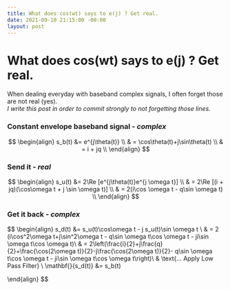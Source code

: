 ```yaml
---
title: What does cos(wt) says to e(j) ? Get real.
date: 2021-09-10 21:15:00 -00:00
layout: post
---
```

# **What does cos(wt) says to e(j) ? Get real.**

When dealing everyday with baseband complex signals, I often forget those are not real (yes).  
*I write this post in order to commit strongly to not forgetting those lines.*

### Constant envelope baseband signal - *complex*

$$
\begin{align}
    s_b(t) &= e^{j\theta(t)} \\
    & = \cos\theta(t)+j\sin\theta(t) \\
    & = i + jq \\
\end{align}
 $$

### Send it - *real*

$$
\begin{align}
    s_u(t) &= 2\Re [e^{j\theta(t)}e^{j \omega t}] \\
    & = 2\Re [(i + jq)(\cos\omega t + j \sin \omega t)] \\
    & = 2(i\cos \omega t - q\sin \omega t) \\
\end{align}
 $$

### Get it back - *complex*

$$
\begin{align}
    s_d(t) &= s_u(t)\cos\omega t - j s_u(t)\sin \omega t \\
    & = 2 (i\cos^2\omega t+j\sin^2\omega t - q\sin \omega t\cos \omega t - ji\sin \omega t\cos \omega t)\\
    & = 2\left(\frac{i}{2}+j\frac{q}{2}+\frac{\cos(2\omega t)}{2}-j\frac{\cos(2\omega t)}{2}- q\sin \omega t\cos \omega t - ji\sin \omega t\cos \omega t\right)\\
    & \text{... Apply Low Pass Filter} \\
    \mathbf{}{s_d(t)} &= s_b(t)
    
\end{align}
 $$